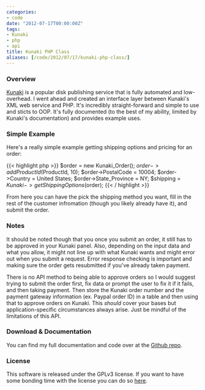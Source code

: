 ```yaml
---
categories:
- code
date: "2012-07-17T00:00:00Z"
tags:
- Kunaki
- php
- api
title: Kunaki PHP Class
aliases: [/code/2012/07/17/kunaki-php-class/]
---
```

### Overview

[Kunaki](http://Kunaki.com) is a popular disk publishing service that is fully
automated and low-overhead. I went ahead and created an interface layer
between Kunaki's XML web service and PHP. It's incredibly straight-forward and
simple to use and sticts to OOP. It's fully documented (to the best of my
ability, limited by Kunaki's documentation) and provides example uses.

### Simple Example

Here's a really simple example getting shipping options and pricing for an
order:

{{< highlight php >}}
$order = new Kunaki_Order();
$order->addProductId($ProductId, 10);
$order->PostalCode = 10004;
$order->Country = United States;
$order->State_Province = NY;
$shipping = $Kunaki->getShippingOptions($order);
{{< / highlight >}}

From here you can have the pick the shipping method you want, fill in the rest
of the customer infromation (though you likely already have it), and submit
the order.

### Notes

It should be noted though that you once you submit an order, it still has to
be approved in your Kunaki panel. Also, depending on the input data and what
you allow, it might not line up with what Kunaki wants and might error out
when you submit a request. Error response checking is important and making
sure the order gets resubmitted if you've already taken payment.

There is no API method to being able to approve orders so I would suggest
trying to submit the order first, fix data or prompt the user to fix it if it
fails, and then taking payment. Then store the Kunaki order number and the
payment gateway information (ex. Paypal order ID) in a table and then using
that to approve orders on Kunaki. This _should_ cover your bases but
application-specific circumstances always arise. Just be mindful of the
limitations of this API.

### Download & Documentation

You can find my full documentation and code over at the [Github
repo](https://github.com/kevinoconnor7/PHP-Kunaki).

### License

This software is released under the GPLv3 license. If you want to have some
bonding time with the license you can do so
[here](http://www.gnu.org/licenses/gpl-3.0.txt).

